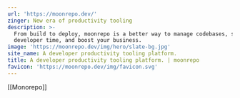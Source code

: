 ```yaml
---
url: 'https://moonrepo.dev/'
zinger: New era of productivity tooling
description: >-
  From build to deploy, moonrepo is a better way to manage codebases, save
  developer time, and boost your business.
image: 'https://moonrepo.dev/img/hero/slate-bg.jpg'
site_name: A developer productivity tooling platform.
title: A developer productivity tooling platform. | moonrepo
favicon: 'https://moonrepo.dev/img/favicon.svg'
---
```

[[Monorepo]]
